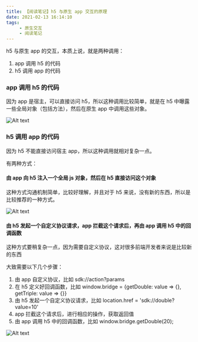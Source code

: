 ```yaml
---
title: 【阅读笔记】h5 与原生 app 交互的原理
date: 2021-02-13 16:14:10
tags:
     - 原生交互
     - 阅读笔记
---
```


h5 与原生 app 的交互，本质上说，就是两种调用：
1. app 调用 h5 的代码
2. h5 调用 app 的代码

<!-- more -->

### app 调用 h5 的代码

因为 app 是宿主，可以直接访问 h5，所以这种调用比较简单，就是在 h5 中曝露一些全局对象（包括方法），然后在原生 app 中调用这些对象。

![Alt text](./h5_app1.png)

### h5 调用 app 的代码

因为 h5 不能直接访问宿主 app，所以这种调用就相对复杂一点。

有两种方式：

#### 由 app 向 h5 注入一个全局 js 对象，然后在 h5 直接访问这个对象

这种方式沟通机制简单，比较好理解，并且对于 h5 来说，没有新的东西，所以是比较推荐的一种方式。

![Alt text](./h5_app2.png)


#### 由 h5 发起一个自定义协议请求，app 拦截这个请求后，再由 app 调用 h5 中的回调函数

这种方式要稍复杂一点，因为需要自定义协议，这对很多前端开发者来说是比较新的东西

大致需要以下几个步骤：
1. 由 app 自定义协议，比如 sdk://action?params
2. 在 h5 定义好回调函数，比如 window.bridge = {getDouble: value => {}, getTriple: value => {}}
3. 由 h5 发起一个自定义协议请求，比如 location.href = 'sdk://double?value=10'
4. app 拦截这个请求后，进行相应的操作，获取返回值
5. 由 app 调用 h5 中的回调函数，比如 window.bridge.getDouble(20);

![Alt text](./h5_app3.png)
